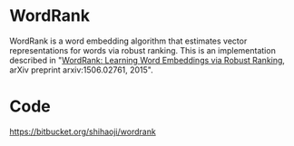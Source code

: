 # WordRank
WordRank is a word embedding algorithm that estimates vector representations for words via robust ranking. This is an implementation described in "[WordRank: Learning Word Embeddings via Robust Ranking](http://arxiv.org/abs/1506.02761), arXiv preprint arxiv:1506.02761, 2015".

# Code
https://bitbucket.org/shihaoji/wordrank
